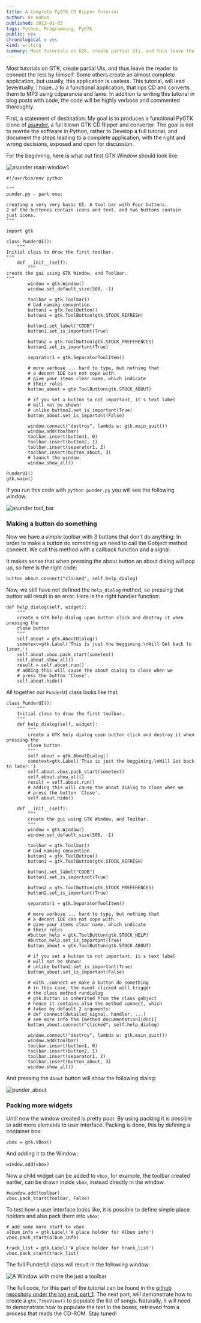 ```yaml
---
title: A Complete PyGTK CD Ripper Tutorial
author: Oz Nahum
published: 2013-01-03
tags: Python, Programming, PyGTK
public: yes
chronological : yes
kind: writing 
summary: Most tutorials on GTK, create partial UIs, and thus leave the reader to connect the rest by himself. Some others create an almost complete application, but usually, this application is useless. This tutorial, will lead (eventually, I hope...) to a functional application, that rips CD and converts them to MP3 using cdparanoia and lame. In addition to writing this tutorial in blog posts with code, the code will be highly verbose and commented thoroughly ...
---
```


Most tutorials on GTK, create partial UIs, and thus leave the reader to connect the rest by himself. 
Some others create an almost complete application, but usually, this application is useless. 
This tutorial, will lead (eventually, I hope...) to a functional application, 
that rips CD and converts them to MP3 using cdparanoia and lame. 
In addition to writing this tutorial in blog posts with code, the code will 
be highly verbose and commented thoroughly.

First, a statement of destination: My goal is to produces a functional PyGTK clone of 
[asunder](http://littlesvr.ca/asunder/), a full blown GTK CD Ripper and converter. 
The goal is not to rewrite the software in Python, rather to Develop a full tutorial, 
and document the steps leading to a complete application, with the right and wrong decisions, 
exposed and open for discussion. 

For the beginning, here is what out first GTK Window should look like:

![asunder main window1][main_window]





    #!/usr/bin/env python
    
    """
    punder.py - part one:
    
    creating a very very basic UI. A tool bar with Four buttons.
    2 of the buttones contain icons and text, and two buttons contain
    just icons.
    """
    
    import gtk
    
    class PunderUI():
        """
    Initial class to draw the first toolbar.
    """
        def __init__(self):
            """
    create the gui using GTK Window, and Toolbar.
    """
            window = gtk.Window()
            window.set_default_size(500, -1)
            
            toolbar = gtk.Toolbar()
            # bad naming convention
            button1 = gtk.ToolButton()
            button1 = gtk.ToolButton(gtk.STOCK_REFRESH)
                 
            button1.set_label("CDDB")
            button1.set_is_important(True)
            
            button2 = gtk.ToolButton(gtk.STOCK_PREFERENCES)
            button2.set_is_important(True)
            
            separator1 = gtk.SeparatorToolItem()
            
            # more verbose ... hard to type, but nothing that
            # a decent IDE can not cope with.
            # give your items clear name, which indicate
            # their roles
            button_about = gtk.ToolButton(gtk.STOCK_ABOUT)
            
            # if you set a button to not important, it's text label
            # will not be shown!
            # unlike button2.set_is_important(True)
            button_about.set_is_important(False)
            
            window.connect("destroy", lambda w: gtk.main_quit())
            window.add(toolbar)
            toolbar.insert(button1, 0)
            toolbar.insert(button2, 1)
            toolbar.insert(separator1, 2)
            toolbar.insert(button_about, 3)
            # launch the window.
            window.show_all()
    
    PunderUI()
    gtk.main()

If you run this code with `python punder.py` you will see the following
window:

![asunder tool_bar][tool_bar]

### Making a button do something

Now we have a simple toolbar with 3 buttons that don't do anything. 
In order to make a button do something we need to call the Gobject method 
connect. We call this method with a callback function and a signal.  

It makes sense that when pressing the about button an about dialog will
pop up, so here is the right code:

    button_about.connect("clicked", self.help_dialog)
    
Now, we still have not defined the `help_dialog` method, so pressing that
button will result in an error. Here is the right handler function:

    def help_dialog(self, widget):
        """
        create a GTK help dialog upon button click and destroy it when pressing the 
        close button
        """
        self.about = gtk.AboutDialog()
        sometext=gtk.Label('This is just the beggining.\nWill Get back to later.')
        self.about.vbox.pack_start(sometext)      
        self.about.show_all()
        result = self.about.run() 
        # adding this will cause the about dialog to close when we
        # press the button 'Close'.
        self.about.hide()

All together our `PunderUI` class looks like that:

    class PunderUI():
        """
        Initial class to draw the first toolbar.
        """
        def help_dialog(self, widget):
            """
            create a GTK help dialog upon button click and destroy it when pressing the 
            close button
            """
            self.about = gtk.AboutDialog()
            sometext=gtk.Label('This is just the beggining.\nWill Get back to later.')
            self.about.vbox.pack_start(sometext)      
            self.about.show_all()
            result = self.about.run() 
            # adding this will cause the about dialog to close when we
            # press the button 'Close'.
            self.about.hide()
        
        def __init__(self):
            """
            create the gui using GTK Window, and Toolbar.
            """
            window = gtk.Window()
            window.set_default_size(500, -1)
            
            toolbar = gtk.Toolbar()
            # bad naming convention
            button1 = gtk.ToolButton()
            button1 = gtk.ToolButton(gtk.STOCK_REFRESH)
            
            button1.set_label("CDDB")
            button1.set_is_important(True)
            
            button2 = gtk.ToolButton(gtk.STOCK_PREFERENCES)
            button2.set_is_important(True)
            
            separator1 = gtk.SeparatorToolItem()
            
            # more verbose ... hard to type, but nothing that 
            # a decent IDE can not cope with. 
            # give your items clear name, which indicate
            # their roles
            #button_help = gtk.ToolButton(gtk.STOCK_HELP)
            #button_help.set_is_important(True)
            button_about = gtk.ToolButton(gtk.STOCK_ABOUT)
            
            # if you set a button to not important, it's text label
            # will not be shown!
            # unlike button2.set_is_important(True)
            button_about.set_is_important(False)
            
            # with .connect we make a button do something
            # in this case, the event clicked will trigger
            # the class method rundialog
            # gtk.Button is inherited from the class gobject
            # hence it contains also the method connect, which
            # takes by default 2 arguments:
            # def connect(detailed_signal, handler, ...)
            # see more info the [method documentation][doc1]
            button_about.connect("clicked", self.help_dialog)
            
            window.connect("destroy", lambda w: gtk.main_quit())       
            window.add(toolbar)
            toolbar.insert(button1, 0)
            toolbar.insert(button2, 1)
            toolbar.insert(separator1, 2)
            toolbar.insert(button_about, 3)
            window.show_all()

And pressing the `About` button will show the following dialog:

![punder_about][About_dialog]

### Packing more widgets

Until now the window created is pretty poor. By using packing it is 
possible to add more elements to user interface. Packing is done, 
this by defining a container box:
    
    vbox = gtk.VBox()

And adding it to the Window:

    window.add(vbox)    

Now a child widget can be added to `vbox`, for example, the toolbar
created earlier, can be drawn inside `vbox`, instead directly in the 
window.
    
    #window.add(toolbar)
    vbox.pack_start(toolbar, False)

To test how a user interface looks like, it is possible to define 
simple place holders and also pack them into `vbox`:

    # add some more stuff to vbox
    album_info = gtk.Label('A place holder for Album info')
    vbox.pack_start(album_info)
        
    track_list = gtk.Label('A place holder for track_list')
    vbox.pack_start(track_list)

The full PunderUI class will result in the following window:

![A Window with more the just a toolbar][pack_demo]

The full code, for this part of the tutorial can be found
in the [github repository under the tag end_part_1][github]. The next
part, will demonstrate how to create a `gtk.TreeView()` to populate
the list of songs. Naturally, it will need to demonstrate how to populate
the text in the boxes, retrieved from a process that reads the CD-ROM.
Stay tuned!

[github]: https://github.com/oz123/punder/blob/end_part_1/punder.py
[pack_demo]: https://lh6.googleusercontent.com/-lEICR2zzbLE/UOWYIaWv92I/AAAAAAAACCk/k0PgOYD6aJs/s506/Screenshot-punder.py-packing_demo.png "Advancing toward the full Window"
[doc1]: http://www.pygtk.org/docs/pygobject/class-gobject.html#method-gobject--connect 
[About_dialog]: https://lh6.googleusercontent.com/-4KumGibmvWU/UOV2ILkUjxI/AAAAAAAACCE/l9VRfLRv0rw/s214/Screenshot-About%2520punder.py.png "A Raw About Dialog"
[tool_bar]: https://lh4.googleusercontent.com/-D_XgKwFkY-o/UOVUpPseR9I/AAAAAAAACBo/QEAuSoye_gw/s506/Screenshot-punder.py.png "A hubmle start"
[main_window]: https://lh3.googleusercontent.com/-_4S1FVNGUZ0/UOVMeWTcoUI/AAAAAAAACA0/mebapvcgPlI/s606/Screenshot-Asunder.png "Where we want to be"
